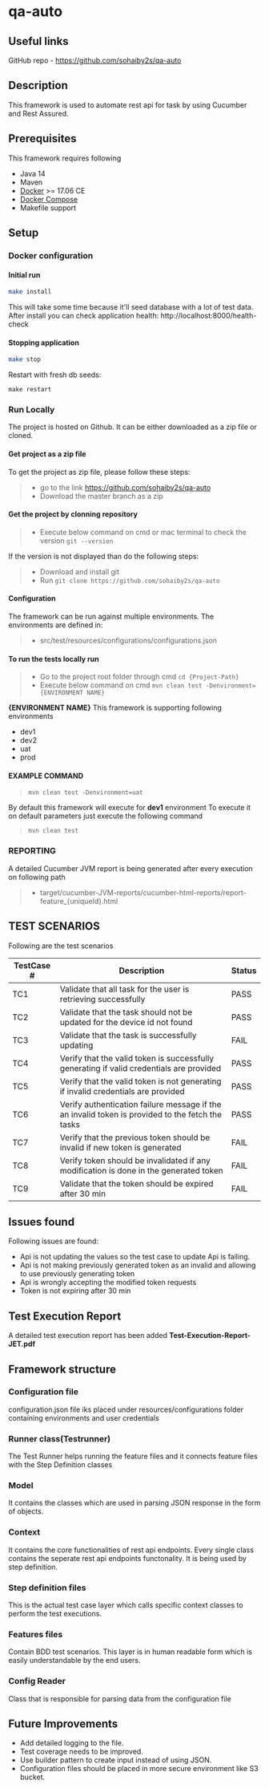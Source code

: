 # qa-auto

## Useful links

GitHub repo - https://github.com/sohaiby2s/qa-auto


## Description
This framework is used to automate rest api for task by using Cucumber and Rest Assured.

## Prerequisites
This framework requires following
* Java 14
* Maven
* [Docker](https://www.docker.com) >= 17.06 CE
* [Docker Compose](https://docs.docker.com/compose/install/)
* Makefile support
## Setup
### Docker configuration

#### Initial run
```bash
make install
```
This will take some time because it'll seed database with a lot of test data.
After install you can check application health: http://localhost:8000/health-check

#### Stopping application
```bash
make stop
```

Restart with fresh db seeds:
```
make restart
```

### Run Locally
The project is hosted on Github. It can be either downloaded as a zip file or cloned.

#### Get project as a zip file
To get the project as zip file, please follow these steps:
> * go to the link https://github.com/sohaiby2s/qa-auto
> * Download the master branch as a zip
#### Get the project by clonning repository
> * Execute below command on cmd or mac terminal to check the version
> ```git --version```

If the version is not displayed than do the following steps:
> * Download and install git
> * Run ```git clone https://github.com/sohaiby2s/qa-auto```
#### Configuration
The framework can be run against multiple environments. The environments are defined in:
> * src/test/resources/configurations/configurations.json
#### To run the tests locally run
> *   Go to the project root folder through cmd
>     ```cd {Project-Path}```
> *   Execute below command on cmd
>     ```mvn clean test -Denvironment={ENVIRONMENT NAME}```

**{ENVIRONMENT NAME}**
This framework is supporting following environments
* dev1
* dev2
* uat
* prod

#### EXAMPLE COMMAND
> ```mvn clean test -Denvironment=uat```

By default this framework will execute for **dev1** environment
To execute it on default parameters just execute the following command
> ```mvn clean test```

### REPORTING
A detailed Cucumber JVM report is being generated after every execution on following path
> * target/cucumber-JVM-reports/cucumber-html-reports/report-feature_{uniqueId}.html

## TEST SCENARIOS

Following are the test scenarios

| TestCase # | Description | Status |
|------------|-------------|--------|
| TC1        | Validate that all task for the user is retrieving successfully  | PASS   |
| TC2        | Validate that the task should not be updated for the device id not found   | PASS   | 
| TC3        | Validate that the task is successfully updating   | FAIL   |
| TC4        | Verify that the valid token is successfully generating if valid credentials are provided   | PASS   |
| TC5        | Verify that the valid token is not generating if invalid credentials are provided  | PASS   |
| TC6        | Verify authentication failure message if the an invalid token is provided to the fetch the tasks   | PASS   |
| TC7        | Verify that the previous token should be invalid if new token is generated   | FAIL   |
| TC8        | Verify token should be invalidated if any modification is done in the generated token   | FAIL   |
| TC9        | Validate that the token should be expired after 30 min   | FAIL   |

## Issues found
Following issues are found:
* Api is not updating the values so the test case to update Api is failing.
* Api is not making previously generated token as an invalid and allowing to use previously generating token
* Api is wrongly accepting the modified token requests
* Token is not expiring after 30 min

## Test Execution Report
A detailed test execution report has been added **Test-Execution-Report-JET.pdf**
## Framework structure
### Configuration file
configuration.json file iks placed under resources/configurations folder containing environments and user credentials 
### Runner class(Testrunner)
The Test Runner helps running the feature files and it connects feature files with the Step Definition classes
### Model
It contains the classes which are used in parsing JSON response in the form of objects.
### Context
It contains the core functionalities of rest api endpoints. Every single class contains the seperate rest api endpoints functonality. It is being used by step definition. 
### Step definition files
This is the actual test case layer which calls specific context classes to perform the test executions.
### Features files
Contain BDD test scenarios. This layer is in human readable form which is easily understandable by the end users.
### Config Reader
Class that is responsible for parsing data from the configuration file
## Future Improvements
* Add detailed logging to the file.
* Test coverage needs to be improved.
* Use builder pattern to create input instead of using JSON.
* Configuration files should be placed in more secure environment like S3 bucket.